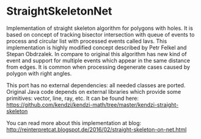 # StraightSkeletonNet

Implementation of straight skeleton algorithm for polygons with holes. It is based on concept of tracking bisector intersection with queue of events to process and circular list with processed events called lavs. This implementation is highly modified concept described by Petr Felkel and Stepan Obdrzalek. In compare to original this algorithm has new kind of event and support for multiple events which appear in the same distance from edges. It is common when processing degenerate cases caused by polygon with right angles.

This port has no external dependencies: all needed classes are ported. Original Java code depends on external libraries which provide some primitives: vector, line, ray, etc. It can be found here:
https://github.com/kendzi/kendzi-math/tree/master/kendzi-straight-skeleton

You can read more about this implementation at blog: 
http://reinterpretcat.blogspot.de/2016/02/straight-skeleton-on-net.html
